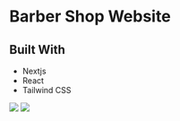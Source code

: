 # Barber Shop Website

## Built With

- Nextjs
- React
- Tailwind CSS

<img src='/screen-1.png' />

<img src='/screen-2.png' />
